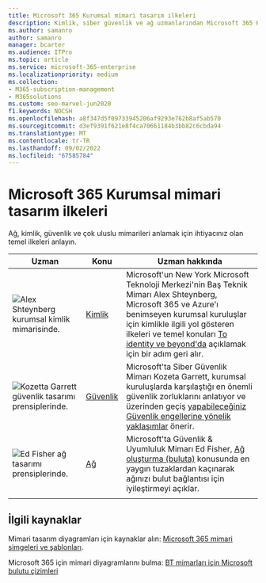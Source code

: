 ```yaml
---
title: Microsoft 365 Kurumsal mimari tasarım ilkeleri
description: Kimlik, siber güvenlik ve ağ uzmanlarından Microsoft 365 Kurumsal mimari tasarım ilkeleri hakkında bilgi edinin.
ms.author: samanro
author: samanro
manager: bcarter
ms.audience: ITPro
ms.topic: article
ms.service: microsoft-365-enterprise
ms.localizationpriority: medium
ms.collection:
- M365-subscription-management
- M365solutions
ms.custom: seo-marvel-jun2020
f1.keywords: NOCSH
ms.openlocfilehash: a8f347d5f09733945206af9293e762b8af5ab570
ms.sourcegitcommit: d3ef9391f621e8f4ca70661184b3bb82c6cbda94
ms.translationtype: MT
ms.contentlocale: tr-TR
ms.lasthandoff: 09/02/2022
ms.locfileid: "67585784"
---
```

# <a name="microsoft-365-enterprise-architecture-design-principles"></a>Microsoft 365 Kurumsal mimari tasarım ilkeleri

Ağ, kimlik, güvenlik ve çok uluslu mimarileri anlamak için ihtiyacınız olan temel ilkeleri anlayın.

| Uzman | Konu | Uzman hakkında |
|---------|---------|---------|
|![Alex Shteynberg kurumsal kimlik mimarisinde.](../media/solutions-architecture-center/identity-and-beyond-alex-shteynberg.jpg)   |    [Kimlik](identity-design-principles.md)     | Microsoft'un New York Microsoft Teknoloji Merkezi'nin Baş Teknik Mimarı Alex Shteynberg, Microsoft 365 ve Azure'ı benimseyen kurumsal kuruluşlar için kimlikle ilgili yol gösteren ilkeleri ve temel konuları [To identity ve beyond'da](identity-design-principles.md) açıklamak için bir adım geri alır. |
| ![Kozetta Garrett güvenlik tasarımı prensiplerinde.](../media/solutions-architecture-center/kozeta-garrett-security.jpg)   |     [Güvenlik](security-design-principles.md)    |  Microsoft'ta Siber Güvenlik Mimarı Kozeta Garrett, kurumsal kuruluşlarda karşılaştığı en önemli güvenlik zorluklarını anlatıyor ve üzerinden geçiş [yapabileceğiniz Güvenlik engellerine yönelik yaklaşımlar](security-design-principles.md) önerir.  |
| ![Ed Fisher ağ tasarımı prensiplerinde.](../media/solutions-architecture-center/ed-fisher-networking.jpg)    |       [Ağ](networking-design-principles.md)  |   Microsoft'ta Güvenlik & Uyumluluk Mimarı Ed Fisher, [Ağ oluşturma (buluta)](networking-design-principles.md) konusunda en yaygın tuzaklardan kaçınarak ağınızı bulut bağlantısı için iyileştirmeyi açıklar.       |
|    |         |         |

## <a name="related-resources"></a>İlgili kaynaklar

Mimari tasarım diyagramları için kaynaklar alın: [Microsoft 365 mimari simgeleri ve şablonları](architecture-icons-templates.md).

Microsoft 365 için mimari diyagramlarını bulma: [BT mimarları için Microsoft bulutu çizimleri](cloud-architecture-models.md)
